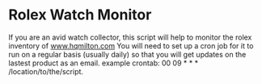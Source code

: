 Rolex Watch Monitor
============
If you are an avid watch collector, this script will help to monitor the rolex inventory of www.hqmilton.com
You will need to set up a cron job for it to run on a regular basis (usually daily) so that you will get updates on the lastest product as an email. 
example crontab:
00 09 * * * /location/to/the/script.
